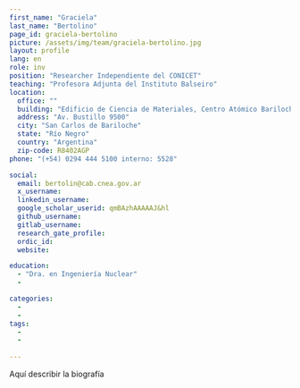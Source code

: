 ```yaml
---
first_name: "Graciela"
last_name: "Bertolino"
page_id: graciela-bertolino
picture: /assets/img/team/graciela-bertolino.jpg
layout: profile
lang: en
role: inv
position: "Researcher Independiente del CONICET"
teaching: "Profesora Adjunta del Instituto Balseiro"
location:
  office: ""
  building: "Edificio de Ciencia de Materiales, Centro Atómico Bariloche"
  address: "Av. Bustillo 9500"
  city: "San Carlos de Bariloche"
  state: "Río Negro"
  country: "Argentina"
  zip-code: R8402AGP
phone: "(+54) 0294 444 5100 interno: 5528"

social:
  email: bertolin@cab.cnea.gov.ar
  x_username:
  linkedin_username:
  google_scholar_userid: qmBAzhAAAAAJ&hl
  github_username:
  gitlab_username:
  research_gate_profile:
  ordic_id:
  website:

education:
  - "Dra. en Ingeniería Nuclear"
  -

categories: 
  -
  -
tags: 
  -
  -
  
---
```



Aquí describir la biografía



